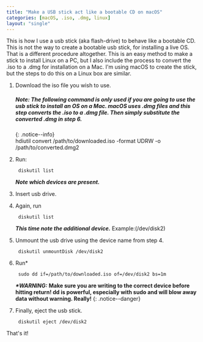 ```yaml
---
title: "Make a USB stick act like a bootable CD on macOS"
categories: [macOS, .iso, .dmg, linux]
layout: "single"  
---
```




This is how I use a usb stick (aka flash-drive) to behave like a bootable CD.  This is not the way to create a bootable usb stick, for installing a live OS.  That is a different procedure altogether.  This is an easy method to make a stick to install Linux on a PC, but I also include the process to convert the .iso to a .dmg for installation on a Mac.
I'm using macOS to create the stick, but the steps to do this on a Linux box are similar.



1. Download the iso file you wish to use.

   ##### **Note: The following command is only used if you are going to use the usb stick to install an OS on a Mac. macOS uses .dmg files and this step converts the .iso to a .dmg file.  Then simply substitute the converted .dmg in step 6.**
   {: .notice--info}  
        hdiutil convert /path/to/downloaded.iso -format UDRW -o /path/to/converted.dmg2  


2. Run: 

        diskutil list  

   ***Note which devices are present.***


3. Insert usb drive.


4. Again, run  

        diskutil list  

   ***This time note the additional device.*** Example:(/dev/disk2)


5. Unmount the usb drive using the device name from step 4.

        diskutil unmountDisk /dev/disk2


6. Run\*

        sudo dd if=/path/to/downloaded.iso of=/dev/disk2 bs=1m  

   ***\*WARNING:*** **Make sure you are writing to the correct device before hitting return! dd is powerful, especially with sudo and will blow away data without warning.  Really!**
   {: .notice--danger}


7. Finally, eject the usb stick.

        diskutil eject /dev/disk2


That's it!
